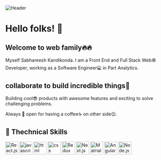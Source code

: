 ![Header](https://cdn.acodez.in/wp-content/uploads/2018/05/Banner-image-4.png)


# Hello folks! 👋

## Welcome to web family🔥🔥

Myself Sabhareesh Kandikonda. I am a Front End and Full Stack Web🕸 Developer, working as a Software Engineer💻 in Part Analytics.

## collaborate to build incredible things🙌

Building cool😎 products with awesome features and exciting to solve challenging problems.

Always 💯 open for having a coffee☕ on other side😉.


## 🔧 Thechnical Skills
<img src="https://image.pngaaa.com/930/2507930-middle.png" alt="React.js" height="40" width="40">
<img src="https://www.ocpsoft.org/wp-content/uploads/2013/01/javascript_logo_unofficial.png" alt="javascript" height="40" width="40">
<img src="https://i.stack.imgur.com/PgcSR.png" alt="html" height="40" width="40">
<img src="https://cdn.freebiesupply.com/logos/thumbs/2x/css3-logo.png" alt="css" height="40" width="40">
<img src="https://raw.githubusercontent.com/reduxjs/redux/master/logo/logo.png" alt="Redux" height="40" width="40">
<img src="https://upload.wikimedia.org/wikipedia/commons/thumb/8/8e/Nextjs-logo.svg/800px-Nextjs-logo.svg.png" alt="Next.js" height="40" width="40">
<img src="https://img.stackshare.io/service/1904/default_44d81cb9fadbc3688b7e91a6d5217d0ea5358b57.png" alt="Matrial UI" height="40" width="40">
<img src="https://angular.io/assets/images/logos/angular/angular.png" alt="Angular" height="40" width="40">
<img src="https://upload.wikimedia.org/wikipedia/commons/thumb/d/d9/Node.js_logo.svg/1280px-Node.js_logo.svg.png" alt="Node.js" height="40" width="40">















